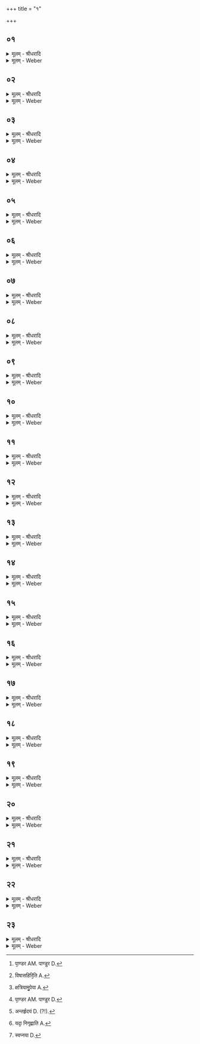 +++
title = "१"

+++


## ०१
<details><summary>मूलम् - श्रीधरादि</summary>

दृप्तबालाकि᳘र्हानूचानो गा᳘र्ग्ग्य ऽआस॥  
स᳘ होवाचा᳘जातशत्रुङ्का᳘श्यम्ब्र᳘ह्म ते ब्ब्रवाणी᳘ति स᳘ होवाचाजातशत्रुः[[!!]] सह᳘स्रमेत᳘स्याम्वाचि᳘ दद्मो जनको᳘ जनक ऽइ᳘ति वै ज᳘ना धावन्ती᳘ति॥
</details>

<details><summary>मूलम् - Weber</summary>

दृप्तबालाकि᳘र्हानूचानो गा᳘र्ग्य आस॥  
स᳘ होवाचा᳘जातशत्रुं का᳘श्यम् ब्र᳘ह्म ते ब्रवाणी᳘ति स᳘ होवाचा᳘जातशत्रुः सह᳘स्रमेत᳘स्यां वाचि᳘ दद्मो जनको᳘ जनक इ᳘ति वै ज᳘ना धावन्ती᳘ति॥
</details>

## ०२
<details><summary>मूलम् - श्रीधरादि</summary>

स᳘ होवाच गा᳘र्ग्ग्यः॥  
(र्ग्ग्यो) य᳘ ऽए᳘वासा᳘वादित्ये पु᳘रुष ऽएत᳘मे᳘वाहम्ब्रह्मो᳘पास ऽइ᳘ति स᳘ होवाचा᳘जातशत्रुर्म्मा᳘ मैत᳘स्मिन्त्स᳘म्वदिष्ठा ऽअतिष्ठाः स᳘र्व्वेषाम्भूता᳘नाम्मूर्द्धा राजे᳘ति वा᳘ ऽअह᳘मेतमु᳘पास ऽइ᳘ति स य᳘ ऽएत᳘मेव᳘मुपा᳘स्ते ऽतिष्ठाः स᳘र्व्वेषाम्भूता᳘नाम्मूर्द्धा रा᳘जा भवति॥
</details>

<details><summary>मूलम् - Weber</summary>

स᳘ होवाच गा᳘र्ग्यो॥  
य᳘ एॗवासा᳘वादित्ये पु᳘रुष एत᳘मेॗवाहम् ब्रह्मो᳘पास इ᳘ति स᳘ होवाचा᳘जातशत्रुर्मा᳘ मैत᳘स्मिन्त्सं᳘वदिष्ठा अतिष्ठाः स᳘र्वेषाम् भूता᳘नाम् मूर्धा राजे᳘ति वा᳘ अह᳘मेतमु᳘पास इ᳘ति स य᳘एत᳘मेव᳘मुपा᳘स्तेऽतिष्ठाः स᳘र्वेषाम् भूता᳘नाम् मूर्धा राजा भवति॥
</details>

## ०३
<details><summary>मूलम् - श्रीधरादि</summary>

स᳘ होवाच गा᳘र्ग्ग्यः॥  
(र्ग्ग्यो) य᳘ ऽए᳘वासौ᳘ चन्द्रे᳘ पु᳘रुष ऽएत᳘मे᳘वाहम्ब्रह्मो᳘पास ऽइ᳘ति स᳘ होवाचा᳘जातशत्रुर्म्मा᳘ मैत᳘स्मिन्त्स᳘म्वदिष्ठा ब्बृहन्पा᳘ण्डरवासाः सो᳘मो राजे᳘ति वा᳘ ऽअह᳘मेतमु᳘पास ऽइ᳘ति स य᳘ ऽएत᳘मेव᳘मुपास्ते᳘ ऽहरहर्ह सुतः प्प्र᳘सुतो भवति᳘ नास्या᳘न्नङ्क्षीयते॥
</details>

<details><summary>मूलम् - Weber</summary>

स᳘ होवाच गार्ग्यो॥  
य᳘ एॗवासौ᳘ चन्द्रे᳘ पु᳘रुष एत᳘मेॗवाहम् ब्रह्मो᳘पास इ᳘ति स᳘ होवाचा᳘जातशत्रुर्मा᳘ मैत᳘स्मिन्त्सं᳘वदिष्ठा बृहन्पा᳘ण्डरवासाः [^wbr_1] सो᳘मो राजे᳘ति वा᳘ अह᳘मेतमु᳘पास इ᳘ति स य᳘ एत᳘मेव᳘मुपास्ते᳘ऽहरहर्ह सुतः प्र᳘सुतो भवतिॗ नास्या᳘न्नं क्षीयते॥  

[^wbr_1]: पा᳘ण्डर AM. पाण्डुर D.
</details>

## ०४
<details><summary>मूलम् - श्रीधरादि</summary>

स᳘ होवाच गा᳘र्ग्ग्यः॥  
(र्ग्ग्यो) य᳘ ऽए᳘वायम्विद्यु᳘ति[[!!]] पु᳘रुष ऽएत᳘मे᳘वाहम्ब्रह्मो᳘पास ऽइ᳘ति स᳘ होवाचा᳘जातशत्रुर्म्मा मैत᳘स्मिन्त्स᳘म्वदिष्ठास्तेजस्वी᳘ति वा᳘ ऽअह᳘मेतमु᳘पास ऽइ᳘ति स य᳘ ऽएत᳘मेव᳘मुपा᳘स्ते ते᳘जस्वी ह भवति ते᳘जस्विनी हास्य प्प्रजा᳘ भवति॥
</details>

<details><summary>मूलम् - Weber</summary>

स᳘ होवाच गा᳘र्ग्यो॥  
य᳘ एॗवायं᳘ विद्यु᳘ति पु᳘रुष एत᳘मेॗवाहम् ब्रह्मो᳘पास इ᳘ति स᳘ होवाचा᳘जातशत्रुर्मा᳘ मैत᳘स्मिन्त्सं᳘वदिष्ठास्तेजस्वी᳘ति वा᳘ अह᳘मेतमु᳘पास इ᳘ति स य᳘ एत᳘मेव᳘मुपा᳘स्ते ते᳘जस्वी ह भवति ते᳘जस्विनी हास्य प्रजा᳘ भवति॥
</details>

## ०५
<details><summary>मूलम् - श्रीधरादि</summary>

स᳘ होवाच गा᳘र्ग्ग्यः॥  
(र्ग्ग्यो) य᳘ ऽए᳘वाय᳘माकाशे पु᳘रुष ऽएत᳘मे᳘वाहम्ब्रह्मो᳘पास ऽइ᳘ति स᳘ होवाचा᳘जातशत्रुर्म्मा᳘ मैत᳘स्मिन्त्स᳘म्वदिष्ठाः पूर्ण्णम᳘प्प्रवर्ती᳘ति वा᳘ ऽअह᳘मेतमु᳘पास ऽइ᳘ति स य᳘ ऽएत᳘मेव᳘मुपास्ते᳘ पूर्य्य᳘ते प्प्रज᳘या पशु᳘भि᳘र्न्नास्यास्मा᳘ल्लोका᳘त्प्रजो᳘द्वर्त्तते॥
</details>

<details><summary>मूलम् - Weber</summary>

स᳘ होवाच गा᳘र्ग्यो॥  
य᳘ एॗवाय᳘माकाशे पु᳘रुष एत᳘मेॗवाहम् ब्रह्मो᳘पास इ᳘ति स᳘ होवाचा᳘जातशत्रुर्मा᳘ मैत᳘स्मिन्त्सं᳘वदिष्ठाः पूर्णम᳘प्रवर्ती᳘ति वा᳘ अह᳘मेतमु᳘पास इ᳘ति स य᳘ एत᳘मेव᳘मुपा᳘स्ते पूर्य᳘ते प्रज᳘या पशु᳘भिॗर्नास्यास्माल्लोका᳘त्प्रजो᳘द्वर्तते॥
</details>

## ०६
<details><summary>मूलम् - श्रीधरादि</summary>

स᳘ होवाच गा᳘र्ग्ग्यः॥  
(र्ग्ग्यो) य᳘ ऽए᳘वाय᳘म्वायौ पु᳘रुष ऽएत᳘मे᳘वाहम्ब्रह्मो᳘पास ऽइ᳘ति स᳘ होवाचा᳘जातशत्रुर्म्मा᳘ मैत᳘स्मिन्त्स᳘म्वदिष्ठा ऽइ᳘न्द्रो व्वैकुण्ठो᳘ ऽपराजिता सेने᳘ति वा᳘ ऽअह᳘मेतमु᳘पास ऽइ᳘ति स य᳘ ऽएत᳘मेव᳘मुपा᳘स्ते जिष्णुर्हा᳘पराजिष्णुर्भ्भवत्यन्यतस्त्यजायी॥
</details>

<details><summary>मूलम् - Weber</summary>

स᳘ होवाच गा᳘र्ग्यो॥  
य᳘ एॗवायं᳘ वायौ पु᳘रुष एत᳘मेॗवाहम् ब्रह्मो᳘पास इ᳘ति स᳘ होवाचा᳘जातशत्रुर्मा᳘ मैत᳘स्मिन्त्सं᳘वदिष्ठा इ᳘न्द्रो वैकुण्ठो᳘ऽपराजिता सेने᳘ति वा᳘ अह᳘मेतमु᳘पास इ᳘ति स य᳘ एत᳘मेव᳘मुपा᳘स्ते जिष्णुर्हा᳘पराजिष्णुर्भवत्यन्यतस्त्यजायी॥
</details>

## ०७
<details><summary>मूलम् - श्रीधरादि</summary>

स᳘ होवाच गा᳘र्ग्ग्यः॥  
(र्ग्ग्यो) य᳘ ऽए᳘वाय᳘मग्नौ पु᳘रुष ऽएत᳘मे᳘वाहम्ब्रह्मो᳘पास ऽइ᳘ति स᳘ होवाचा᳘जातशत्रुर्म्मा᳘ मैत᳘स्मिन्त्स᳘म्वदिष्ठा व्विषासहिरि᳘ति[[!!]] वा᳘ अह᳘मेतमु᳘पास ऽइ᳘ति स य᳘ ऽएत᳘मेव᳘मुपास्ते व्विषास᳘हिर्ह भवति व्विषास᳘हिर्हास्य प्प्रजा᳘ भवति॥
</details>

<details><summary>मूलम् - Weber</summary>

स᳘ होवाच गा᳘र्ग्यो॥  
य᳘ एॗवाय᳘मग्नौ पु᳘रुष एत᳘मेॗवाहम् ब्रह्मो᳘पास इ᳘ति स᳘ होवाचा᳘जातशत्रुर्मा᳘ मैत᳘स्मिन्त्सं᳘वदिष्ठा विषास᳘हिरि᳘ति वा᳘ अह᳘मेतमु᳘पास इ᳘ति स य᳘ एत᳘मेव᳘मुपास्ते विषास᳘हिर्ह [^wbr_2] भवति विषास᳘हिर्हास्य प्रजा᳘ भवति॥  

[^wbr_2]: विषासहिरि᳘ति A.
</details>

## ०८
<details><summary>मूलम् - श्रीधरादि</summary>

स᳘ होवाच गा᳘र्ग्ग्यः॥  
(र्ग्ग्यो) य᳘ ऽए᳘वाय᳘मप्सु पु᳘रुष ऽएत᳘मेवाहम्ब्रह्मो᳘पास ऽइ᳘ति स᳘ होवाचा᳘जातशत्रुर्म्मा᳘ मैत᳘स्मिन्त्स᳘म्वदिष्ठाः प्प्रतिरूप ऽइ᳘ति वा᳘ ऽअह᳘मेतमु᳘पास ऽइ᳘ति स य᳘ ऽएत᳘मेव᳘मुपा᳘स्ते प्प्र᳘तिरूपᳫँ᳭ है᳘वैनमु᳘पगच्छति ना᳘प्रतिरूपम᳘थो प्प्र᳘तिरूपो ऽस्माज्जायते॥
</details>

<details><summary>मूलम् - Weber</summary>

स᳘ होवाच गा᳘र्ग्यो॥  
य᳘ एॗवाय᳘मप्सु पु᳘रुष एत᳘मेवाहम् ब्रह्मो᳘पास इ᳘ति स᳘ होवाचा᳘जातशत्रुर्मा᳘ मैत᳘स्मिन्त्सं᳘वदिष्ठाः प्रतिरूप इ᳘ति वा᳘ अह᳘मेतमु᳘पास इ᳘ति स य᳘ एत᳘मेव᳘मुपा᳘स्ते प्र᳘तिरूपᳫं हैॗवैनमु᳘पगछति ना᳘प्रतिरूपम᳘थो प्र᳘तिरूपोऽस्माज्जायते॥
</details>

## ०९
<details><summary>मूलम् - श्रीधरादि</summary>

स᳘ होवाच गा᳘र्ग्ग्यः॥  
(र्ग्ग्यो) य᳘ ऽए᳘वाय᳘मादर्शे पु᳘रुष ऽएत᳘मे᳘वाहम्ब्रह्मो᳘पास ऽइ᳘ति स᳘ होवाचा᳘जातशत्रुर्म्मा᳘ मैत᳘स्मिन्त्स᳘म्वदिष्ठा रोचिष्णुरिति[[!!]] वा᳘ ऽअह᳘मेतमु᳘पास ऽइ᳘ति स य᳘ ऽएत᳘मेव᳘मुपा᳘स्ते रोचिष्णु᳘र्ह भवति रोचिष्णु᳘र्हास्य प्प्रजा᳘ भवत्य᳘थो यैः᳘ सन्निग᳘च्छति स᳘र्व्वाँस्तान᳘तिरोचते॥
</details>

<details><summary>मूलम् - Weber</summary>

स᳘ होवाच गा᳘र्ग्यो॥  
य᳘ एॗवाय᳘मादर्शे पु᳘रुष एत᳘मेॗवाहम् ब्रह्मो᳘पास इ᳘ति स᳘ होवाचा᳘जातशत्रुर्मा᳘ मैत᳘स्मिन्त्सं᳘वदिष्ठा रोचिष्णुरि᳘ति वा᳘ अह᳘मेतमु᳘पास इ᳘ति स य᳘ एत᳘मेव᳘मुपा᳘स्ते रोचिष्णु᳘र्ह भवति रोचिष्णु᳘र्हास्य प्रजा᳘ भवत्य᳘थो यैः᳘ संनिग᳘छति स᳘र्वांस्तान᳘तिरोचते॥
</details>

## १०
<details><summary>मूलम् - श्रीधरादि</summary>

स᳘ होवाच गा᳘र्ग्ग्यः॥  
(र्ग्ग्यो) य᳘ ऽए᳘वाय᳘न्दिक्षु पु᳘रुष ऽएत᳘मे᳘वाहम्ब्रह्मो᳘पास ऽइ᳘ति स᳘ होवाचा᳘जातशत्रुर्म्मा᳘ मैत᳘स्मिन्त्स᳘म्वदिष्ठा द्विती᳘यो ऽनपग ऽइ᳘ति वा᳘ ऽअह᳘मेतमुपास ऽइ᳘ति[[!!]] स य᳘ ऽएत᳘मेव᳘मुपा᳘स्ते द्विती᳘यवान्ह᳘ भवति[[!!]] नास्माद्गण᳘श्छिद्यते॥
</details>

<details><summary>मूलम् - Weber</summary>

स᳘ होवाच गा᳘र्ग्यो॥  
य᳘ एॗवायं᳘ दिक्षु पु᳘रुष एत᳘मेॗवाहम् ब्रह्मो᳘पास इ᳘ति स᳘ होवाचा᳘जातशत्रुर्मा᳘ मैत᳘स्मिन्त्सं᳘वदिष्ठा द्विती᳘योऽनपग इ᳘ति वा᳘ अह᳘मेतमु᳘पास इ᳘ति स य᳘ एत᳘मेव᳘मुपा᳘स्ते द्विती᳘यवान्ह भवतिॗ नास्माद्गण᳘श्छिद्यते॥
</details>

## ११
<details><summary>मूलम् - श्रीधरादि</summary>

स᳘ होवाच गा᳘र्ग्ग्यः॥  
(र्ग्ग्यो) य᳘ ऽए᳘वायं य᳘न्तम्पश्चाच्छ᳘ब्दो ऽनूदै᳘त्येत᳘मे᳘वाहम्ब्रह्मो᳘पास ऽइ᳘ति स᳘ होवाचा᳘जातशत्रुर्मा᳘ मैत᳘स्मिन्त्स᳘म्वदिष्ठा ऽअसुरि᳘ति वा᳘ ऽअह᳘मेतमु᳘पास ऽइ᳘ति स य᳘ ऽएत᳘मेव᳘मुपास्ते स᳘र्व्वᳫँ᳭ है᳘वास्मिं᳘ल्लोक ऽआ᳘युरेति᳘ नैनम्पुरा᳘ काला᳘त्प्राणो᳘ जहाति॥
</details>

<details><summary>मूलम् - Weber</summary>

स᳘ होवाच गार्ग्यो॥  
य᳘ एॗवायं य᳘न्तम् पश्चाछ᳘ब्दोऽनूदै᳘त्येत᳘मेॗवाहम् ब्रह्मो᳘पास इ᳘ति स᳘ होवाचा᳘जातशत्रुर्मा᳘ मैत᳘स्मिन्त्सं᳘वदिष्ठा असुरि᳘ति वा᳘ अह᳘मेतमु᳘पास इ᳘ति स य᳘ एत᳘मेव᳘मुपास्ते स᳘र्वᳫं हैॗवास्मिं᳘लोक आ᳘युरेतिॗ नैनम् पुरा᳘ काला᳘त्प्राणो᳘ जहाति॥
</details>

## १२
<details><summary>मूलम् - श्रीधरादि</summary>

स᳘ होवाच गा᳘र्ग्ग्यः॥  
(र्ग्ग्यो) य᳘ ऽए᳘वाय᳘ञ्छायाम᳘यः पु᳘रुष ऽएत᳘मे᳘वाहम्ब्रह्मो᳘पास ऽइ᳘ति स᳘ होवाचा᳘जातशत्रुर्म्मा᳘ मैत᳘स्मिन्त्स᳘म्वदिष्ठा म्मृत्युरि᳘ति वा᳘ ऽअह᳘मेतमु᳘पास ऽइ᳘ति स य᳘ ऽएत᳘मेव᳘मुपा᳘स्ते स᳘र्व्वᳫँ᳭ है᳘वास्मिं᳘ल्लोक ऽआ᳘युरेति᳘ नैनम्पुरा᳘ काला᳘न्मृत्युरा᳘गच्छति॥
</details>

<details><summary>मूलम् - Weber</summary>

स᳘ होवाच गा᳘र्ग्यो॥  
य᳘ एॗवायं᳘ छायाम᳘यः पु᳘रुष एत᳘मेॗवाहम् ब्रह्मो᳘पास इ᳘ति स᳘ होवाचा᳘जातशत्रुर्मा᳘ मैत᳘स्मिन्त्सं᳘वदिष्ठा मृत्युरि᳘ति वा᳘ अह᳘मेतमु᳘पास इ᳘ति स य᳘ एत᳘मेव᳘मुपा᳘स्ते स᳘र्वᳫं हैॗवास्मिं᳘लोक आ᳘युरेतिॗ नैनम् पुरा᳘ काला᳘न्मृत्युरा᳘गछति॥
</details>

## १३
<details><summary>मूलम् - श्रीधरादि</summary>

स᳘ होवाच गा᳘र्ग्ग्यः॥  
(र्ग्ग्यो) य᳘ ऽए᳘वाय᳘मात्म᳘नि पु᳘रुष ऽएत᳘मे᳘वाहम्ब्रह्मो᳘पास ऽइ᳘ति स᳘ होवाचा᳘जातशत्रुर्म्मा᳘ मैतस्मिन्त्स᳘म्वदिष्ठा ऽआत्मन्वी᳘ति वा᳘ ऽअह᳘मेतमु᳘पास ऽइ᳘ति स य᳘ ऽएत᳘मेव᳘मुपा᳘स्त ऽआत्मन्वी᳘ ह भवत्यात्मन्वि᳘नी हास्य प्प्रजा᳘ भवति स᳘ ह तूष्णी᳘मास गा᳘र्ग्यः॥
</details>

<details><summary>मूलम् - Weber</summary>

स᳘ होवाच गा᳘र्ग्यो॥  
य᳘श्चाय᳘मात्म᳘नि पु᳘रुष एत᳘मेॗवाहम् ब्रह्मो᳘पास इ᳘ति स᳘ होवाचा᳘जातशत्रुर्मा᳘ मैतस्मिन्त्संवदिष्ठा आत्मन्वी᳘ति वा᳘ अह᳘मेतमु᳘पास इ᳘ति स य᳘ एत᳘मेव᳘मुपा᳘स्त आत्मन्वी᳘ ह भवत्यात्मन्वि᳘नी हास्य प्रजा᳘ भवति स᳘ ह तूष्णी᳘मास गा᳘र्ग्यः॥
</details>

## १४
<details><summary>मूलम् - श्रीधरादि</summary>

स᳘ होवाचा᳘जातशत्रुः॥  
(रे) एता᳘वन्नू३ इ᳘त्येता᳘वद्धी᳘ति᳘ नैता᳘वता व्विदित᳘म्भवती᳘ति स᳘ होवाच गा᳘र्ग्ग्य ऽउ᳘प त्वा ऽयानी᳘ति॥
</details>

<details><summary>मूलम् - Weber</summary>

स᳘ होवाचा᳘जातशत्रुः॥  
एता᳘वन्नू३इ᳘त्येता᳘वद्धी᳘तिॗ नैतावता विदित᳘म् भवती᳘ति स᳘ होवाच गा᳘र्ग्य उ᳘प त्वायानी᳘ति॥
</details>

## १५
<details><summary>मूलम् - श्रीधरादि</summary>

स᳘ होवाचा᳘जातशत्रुः॥  
प्प्र᳘तिलोमम्वै तद्य᳘द्ब्राह्मणः᳘ क्षत्रि᳘यमु᳘पेयाद्ब्रह्म[[!!]] मे व्वक्ष्यती᳘ति᳘ व्येव᳘ त्वा ज्ञपयिष्यामी᳘ति त᳘म्पाणा᳘वादायो᳘त्तस्थौ तौ᳘ ह पु᳘रुषᳫँ᳭ सुप्तमा᳘जग्मतुस्त᳘मेतैर्न्ना᳘मभिरामन्त्रया᳘ञ्चक्रे बृहन्पा᳘ण्डुरवासः[[!!]] सो᳘म राजन्नि᳘ति स नो᳘त्तस्थौ त᳘म्पाणि᳘ना ऽऽपे᳘षम्बोधया᳘ञ्चकार स हो᳘त्तस्थौ॥
</details>

<details><summary>मूलम् - Weber</summary>

स᳘ होवाचा᳘जातशत्रुः॥  
प्र᳘तिलोमं वै तद्य᳘द्ब्राह्मणः᳘ क्षत्रि᳘यमुपेयाद्ब्र᳘ह्म [^wbr_3] मे वक्ष्यती᳘तिॗ व्येव᳘ त्वा ज्ञपयिष्यामी᳘ति त᳘म् पाणा᳘वादायो᳘त्तस्थौ तौ᳘ ह पु᳘रुषᳫं सुप्तमा᳘जग्मतुस्त᳘मेतैर्ना᳘मभिरामन्त्रयां᳘ चक्रे बृ᳘हन्पा᳘ण्डरवासः [^wbr_4] सो᳘म राजन्नि᳘ति स नो᳘त्तस्थौ त᳘म् पाणि᳘नापे᳘षम् बोधयां᳘ चकार स हो᳘त्तस्थौ॥  

[^wbr_3]: क्षत्रियामु᳘पेया A. 
[^wbr_4]: पा᳘ण्डर AM. पाण्डुर D.
</details>

## १६
<details><summary>मूलम् - श्रीधरादि</summary>

स᳘ होवाचा᳘जातशत्रुः॥  
(र्य्य᳘) य᳘त्रैष᳘ ऽएत᳘त्सुप्तो᳘ ऽभूद्य᳘ ऽएष᳘ व्विज्ञानम᳘यः पुरुषः᳘[[!!]] क्वैष तदा᳘ ऽभूत्कु᳘त ऽएतदा᳘गादि᳘ति त᳘दु ह न᳘ मेने गा᳘र्ग्ग्यः॥
</details>

<details><summary>मूलम् - Weber</summary>

स᳘ होवाचा᳘जातशत्रुः॥  
य᳘त्रैष᳘ एत᳘त्सुप्तो᳘ऽभूद्य᳘ एष᳘ विज्ञानम᳘यः पु᳘रुॗषः क्वैष तदा᳘भूत्कु᳘त एतदा᳘गादि᳘ति त᳘दु ह न᳘ मेने गा᳘र्ग्यः॥
</details>

## १७
<details><summary>मूलम् - श्रीधरादि</summary>

स᳘ होवाचा᳘जातशत्रुः॥  
(र्य्य᳘) य᳘त्रैष᳘ ऽएत᳘त्सुप्तो᳘ ऽभूद्य᳘ ऽएष᳘ व्विज्ञानम᳘यः पुरुष᳘स्तदेषा᳘म्प्राणा᳘नाम्विज्ञा᳘नेन[[!!]] व्विज्ञा᳘नमादा᳘य य᳘ ऽए᳘षो ऽन्तर्त्दृ᳘दय ऽआकाशस्त᳘स्मिञ्छेते॥
</details>

<details><summary>मूलम् - Weber</summary>

स᳘ होवाचा᳘जातशत्रुः॥  
य᳘त्रैष᳘ एत᳘त्सुप्तो᳘ऽभूद्य᳘ एष᳘ विज्ञानम᳘यः पु᳘रुषस्त᳘देषा᳘म् प्राणा᳘नां विज्ञा᳘नेन विज्ञा᳘नमादा᳘य य᳘ एॗषोऽन्तर्हृ᳘दय [^wbr_5] आकाशस्त᳘स्मिञ्छेति॥  

[^wbr_5]: अन्तर्हृदयं D. (?!).
</details>

## १८
<details><summary>मूलम् - श्रीधरादि</summary>

ता᳘नि यदा᳘ ग्गृह्णा᳘ति॥  
(त्य᳘) अ᳘थ हैतत्पु᳘रुषः स्व᳘पितिना᳘म त᳘द्गृहीत᳘ ऽएव᳘ प्प्राणो भ᳘वति ग्गृहीता वा᳘ग्गृहीतञ्च᳘क्षुर्ग्गृहीतᳫँ᳭ श्रो᳘त्रङ्गृहीतम्म᳘नः॥
</details>

<details><summary>मूलम् - Weber</summary>

ता᳘नि यदा᳘ गृह्णा᳘ति [^wbr_6] ॥  
अ᳘थ हैतत्पु᳘रुषः स्व᳘पिति ना᳘म त᳘द्गृहीत᳘ एव᳘ प्राणो भ᳘वति गृहीता वा᳘ग्गृहीतं च᳘क्षुर्गृहीतं श्रो᳘त्रं गृहीतम् म᳘नः॥  

[^wbr_6]: यदा᳘ निगृह्णाति A.
</details>

## १९
<details><summary>मूलम् - श्रीधरादि</summary>

स य᳘त्रैत᳘त्स्वप्न्य᳘या च᳘रति॥  
ते᳘ हास्य लोकास्त᳘दुतेव᳘ महाराजो भ᳘वत्यु᳘तेव महाब्ब्राह्मण ऽउ᳘तेवोच्चावचन्नि᳘गच्छति[[!!]]॥
</details>

<details><summary>मूलम् - Weber</summary>

स य᳘त्रैत᳘त्स्वप्न्य᳘या [^wbr_7] च᳘रति॥  
ते᳘ हास्य लोकास्त᳘दुॗतेव महाराजो भ᳘वत्युॗतेव महाब्राह्मण᳘ उॗतेवोच्चावचं नि᳘गछति॥  

[^wbr_7]: स्वप्नया D.
</details>

## २०
<details><summary>मूलम् - श्रीधरादि</summary>

स य᳘था महाराजो जा᳘नपदान्गृहीत्वा॥ 
स्वे᳘ जनपदे᳘ यथाकाम᳘म्परिव᳘र्त्तेतैव᳘मे᳘वैष᳘ ऽएत᳘त्प्राणा᳘न्गृहीत्वा स्वे श᳘रीरे यथाकामम्प᳘रिवर्त्तते॥
</details>

<details><summary>मूलम् - Weber</summary>

स य᳘था महाराजो जा᳘नपदान्गृहीत्वा स्वे᳘ जनपदे᳘ यथाकाम᳘म् परिव᳘र्तेतैव᳘मेॗवैष᳘ एत᳘त्प्राणा᳘न्गृहीत्वा स्वे श᳘रीरे यथाकामम् प᳘रिवर्तते॥
</details>

## २१
<details><summary>मूलम् - श्रीधरादि</summary>

(ते᳘ ऽथ) अ᳘थ यदा सु᳘षुप्तो भ᳘वति॥  
यदा न क᳘स्यचन व्वे᳘द हिता ना᳘म ना᳘ड्यो द्वा᳘सप्ततिः सह᳘स्राणि त्दृ᳘दयात्पुरीत᳘तमभिप्प्र᳘तिष्ठन्ते ता᳘भिः प्प्रत्यवसृ᳘प्य पुरीत᳘ति शेते॥
</details>

<details><summary>मूलम् - Weber</summary>

अ᳘थ यदा सु᳘षुप्तो भ᳘वति॥  
यदा न क᳘स्य चन वे᳘द हिता ना᳘म नाॗड्यो द्वा᳘सप्ततिः सह᳘स्राणि हृ᳘दयात्पुरीत᳘तमभिप्र᳘तिष्ठन्ते ता᳘भिः प्रत्यवसृ᳘प्य पुरीत᳘ति शेते॥
</details>

## २२
<details><summary>मूलम् - श्रीधरादि</summary>

स य᳘था कुमारो᳘ वा महाब्राह्मणो᳘ वा॥  
(ऽ) अतिघ्घ्नी᳘मानन्द᳘स्य गत्वा श᳘यीतैव᳘मे᳘वैष᳘ ऽएत᳘च्छेते॥
</details>

<details><summary>मूलम् - Weber</summary>

स य᳘था कुमारो᳘ वा महाब्राह्मणो᳘ वा॥  
ऽतिघ्नी᳘मानन्द᳘स्य गत्वा श᳘यीतैव᳘मेॗवैष᳘ एत᳘छेते॥
</details>

## २३
<details><summary>मूलम् - श्रीधरादि</summary>

स य᳘थोर्ण्णवा᳘भिस्त᳘न्तुनोच्च᳘रेत्॥  
(द्य᳘) य᳘था ऽग्नेः᳘ क्षुद्द्रा᳘ व्विष्फुलि᳘ङ्गा व्व्युच्च᳘रन्त्येव᳘मे᳘वास्मा᳘दात्म᳘नः स᳘र्व्वे प्प्राणाः स᳘र्व्वे लोकाः स᳘र्व्वे देवाः स᳘र्व्वाणि भूता᳘नि स᳘र्व्व ऽएत᳘ ऽआत्मा᳘नो व्व्यु᳘च्चरन्ति त᳘स्योपनिष᳘त्सत्य᳘स्य सत्यमि᳘ति प्प्राणा वै᳘ सत्यन्ते᳘षामेष᳘ सत्यम्[[!!]]॥
</details>
<details><summary>मूलम् - Weber</summary>

स य᳘थोर्णवा᳘भिस्त᳘न्तुनोच्च᳘रेत्॥  
य᳘थाग्नेः᳘ क्षुद्रा᳘ विष्फुलि᳘ङ्गा व्युच्च᳘रन्त्येव᳘मेॗवास्मा᳘दात्म᳘नः स᳘र्वे प्राणाः स᳘र्वे लोकाः स᳘र्वे देवाः स᳘र्वाणि भूता᳘नि स᳘र्व एत᳘ आत्मा᳘नो व्यु᳘च्चरन्ति त᳘स्योपनिष᳘त्सत्य᳘स्य सत्यमि᳘ति प्राणा वै᳘ सत्यं ते᳘षामेष᳘ सत्य᳘म्॥
</details>

